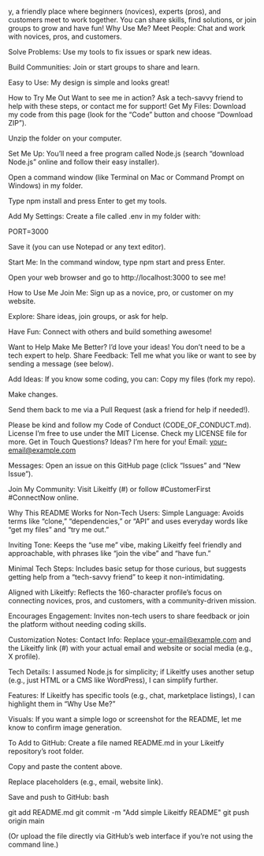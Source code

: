 y, a friendly place where beginners (novices), experts (pros), and customers meet to work together. You can share skills, find solutions, or join groups to grow and have fun!
Why Use Me?
Meet People: Chat and work with novices, pros, and customers.

Solve Problems: Use my tools to fix issues or spark new ideas.

Build Communities: Join or start groups to share and learn.

Easy to Use: My design is simple and looks great!

How to Try Me Out
Want to see me in action? Ask a tech-savvy friend to help with these steps, or contact me for support!
Get My Files:
Download my code from this page (look for the “Code” button and choose “Download ZIP”).

Unzip the folder on your computer.

Set Me Up:
You’ll need a free program called Node.js (search “download Node.js” online and follow their easy installer).

Open a command window (like Terminal on Mac or Command Prompt on Windows) in my folder.

Type npm install and press Enter to get my tools.

Add My Settings:
Create a file called .env in my folder with:

PORT=3000

Save it (you can use Notepad or any text editor).

Start Me:
In the command window, type npm start and press Enter.

Open your web browser and go to http://localhost:3000 to see me!

How to Use Me
Join Me: Sign up as a novice, pro, or customer on my website.

Explore: Share ideas, join groups, or ask for help.

Have Fun: Connect with others and build something awesome!

Want to Help Make Me Better?
I’d love your ideas! You don’t need to be a tech expert to help.
Share Feedback: Tell me what you like or want to see by sending a message (see below).

Add Ideas: If you know some coding, you can:
Copy my files (fork my repo).

Make changes.

Send them back to me via a Pull Request (ask a friend for help if needed!).

Please be kind and follow my Code of Conduct (CODE_OF_CONDUCT.md).
License
I’m free to use under the MIT License. Check my LICENSE file for more.
Get in Touch
Questions? Ideas? I’m here for you!
Email: your-email@example.com

Messages: Open an issue on this GitHub page (click “Issues” and “New Issue”).

Join My Community: Visit Likeitfy (#) or follow #CustomerFirst #ConnectNow online.

Why This README Works for Non-Tech Users:
Simple Language: Avoids terms like “clone,” “dependencies,” or “API” and uses everyday words like “get my files” and “try me out.”

Inviting Tone: Keeps the “use me” vibe, making Likeitfy feel friendly and approachable, with phrases like “join the vibe” and “have fun.”

Minimal Tech Steps: Includes basic setup for those curious, but suggests getting help from a “tech-savvy friend” to keep it non-intimidating.

Aligned with Likeitfy: Reflects the 160-character profile’s focus on connecting novices, pros, and customers, with a community-driven mission.

Encourages Engagement: Invites non-tech users to share feedback or join the platform without needing coding skills.

Customization Notes:
Contact Info: Replace your-email@example.com and the Likeitfy link (#) with your actual email and website or social media (e.g., X profile).

Tech Details: I assumed Node.js for simplicity; if Likeitfy uses another setup (e.g., just HTML or a CMS like WordPress), I can simplify further.

Features: If Likeitfy has specific tools (e.g., chat, marketplace listings), I can highlight them in “Why Use Me?”

Visuals: If you want a simple logo or screenshot for the README, let me know to confirm image generation.

To Add to GitHub:
Create a file named README.md in your Likeitfy repository’s root folder.

Copy and paste the content above.

Replace placeholders (e.g., email, website link).

Save and push to GitHub:
bash

git add README.md
git commit -m "Add simple Likeitfy README"
git push origin main

(Or upload the file directly via GitHub’s web interface if you’re not using the command line.)

